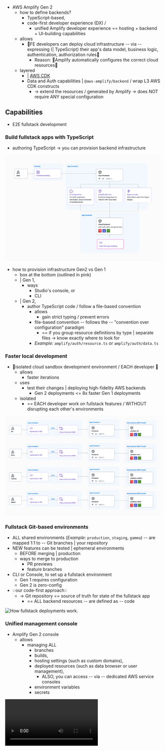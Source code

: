 
* AWS Amplify Gen 2
  * how to define backends?
    * TypeScript-based,
    * code-first developer experience (DX) /
      * unified Amplify developer experience == hosting + backend + UI-building capabilities
  * allows
    * 👀FE developers can deploy cloud infrastructure -- via -- expressing (| TypeScript) their app's data model, business logic, authentication, authorization rules👀
      * Reason: 🧠Amplify automatically configures the correct cloud resources🧠
  * layered
    * | [AWS CDK](https://docs.aws.amazon.com/cdk/api/v2/)
    * Data and Auth capabilities | `@aws-amplify/backend` / wrap L3 AWS CDK constructs
      * -> extend the resources / generated by Amplify -> does NOT require ANY special configuration

## Capabilities

* E2E fullstack development

### Build fullstack apps with TypeScript

* authoring TypeScript -> you can provision backend infrastructure

![How Amplify capabilities can be used together or independently.](amplify-flow.png)
* how to provision infrastructure Gen2 vs Gen 1
  * box at the bottom (outlined in pink)
  * | Gen 1,
    * ways
      * Studio's console, or
      * CLI
  * | Gen 2,
    * author TypeScript code / follow a file-based convention
      * allows
        * gain strict typing / prevent errors
      * file-based convention -- follows the -- "convention over configuration" paradigm
        * == if you group resource definitions by type | separate files -> know exactly where to look for
      * _Example:_ `amplify/auth/resource.ts` or `amplify/auth/data.ts`

### Faster local development

* 👀isolated cloud sandbox development environment / EACH developer 👀
  * allows
    * faster iterations
  * uses
    * test their changes | deploying high-fidelity AWS backends
      * Gen 2 deployments <= 8x faster Gen 1 deployments
  * isolated
    * == EACH developer work on fullstack features / WITHOUT disrupting each other's environments

![How cloud sandbox environments work.](sandbox.png)

### Fullstack Git-based environments

* ALL shared environments (_Example:_ `production`, `staging`, `gamma`) -- are mapped 1:1 to -- Git branches | your repository
* NEW features can be tested | ephemeral environments
  * BEFORE merging | production
  * ways to merge to production
    * PR previews
    * feature branches
* CLI or Console, to set up a fullstack environment
  * Gen 1 requires configuration
  * Gen 2 is zero-config
* 💡our code-first approach💡
  * -> Git repository == source of truth for state of the fullstack app
    * == ALL backend resources -- are defined as -- code

![How fullstack deployments work.](fullstack.png)

### Unified management console

* Amplify Gen 2 console
  * allows
    * managing ALL
      * branches
      * builds,
      * hosting settings (such as custom domains),
      * deployed resources (such as data browser or user management),
        * ALSO, you can access -- via -- dedicated AWS service consoles
      * environment variables
      * secrets

<Video src="/images/gen2/how-amplify-works/console.mp4" description="Video - Amplify Gen 2 Console" />

## Build an app

### Data

* `@aws-amplify/backend` library
  * == TypeScript-first `Data` library /
    * allows
      * setting up
        * FULLY typed real-time APIs (-- powered by -- AWS AppSync GraphQL APIs)
        * NoSQL databases (-- powered by -- Amazon DynamoDB tables)
* Once you generate an Amplify backend -> you will have an `amplify/data/resource.ts` /
  * contain your app's data schema
* `defineData` function
  * schema -- is turned into a -- FULLY functioning data backend / ALL the boilerplate handled automatically
* schema-based approach
  * 👀evolution of the Gen 1's Amplify GraphQL API 👀
  * allows
    * dot completion,
    * IntelliSense,
    * type validation
  * _Example:_ data model for a chat app

    ```ts
    const schema = a.schema({
      Chat: a.model({
        name: a.string(),
        message: a.hasMany('Message', 'chatId'),
      }),
      Message: a.model({
        text: a.string(),
        chat: a.belongsTo('Chat', 'chatId'),
        chatId: a.id()
      }),
    });
    ```

* automatic generation of your types / NO explicit codegen step
  * codegen step required | Gen 1
  * `generateClient` function
    * provides a typed client instance
    * making it easy to integrate CRUD operations for your models | your application code
    * _Example:_

      ```ts
      // generate your data client using the Schema from your backend
      const client = generateClient<Schema>();

      // list all messages
      const { data } = await client.models.Message.list();

      // create a new message
      const { errors, data: newMessage } = await client.models.Message.create({
        text: 'My message text'
      });
      ```

### Auth

* Auth works == data works
* `amplify/auth/resource.ts`
  * configure the authentication settings -- for -- your app
  * _Example:_ change the verification email's subject line

```ts title="amplify/auth/resource.ts"
export const auth = defineAuth({
  loginWith: {
    email: {
      verificationEmailSubject: 'Welcome 👋 Verify your email!'
    }
  }
});
```

* ways to customize your authentication flow
  * customized sign-in and registration flows,
  * MFA,
  * TP social providers
* if you add auth | your app -> Amplify deploys an Amazon Cognito instance | your AWS account
  * uses
    * if you want to add user flows -> use the Amplify
      * `Authenticator` component or
      * client libraries
    * _Example:_

      ```ts
      import { withAuthenticator } from '@aws-amplify/ui-react';

      function App({ signOut, user }) {
        return (
          <>
            <h1>Hello {user.username}</h1>
            <button onClick={signOut}>Sign out</button>
          </>
        );
      }

      export default withAuthenticator(App);
      ```

### UI building

* quickly build web app user interfaces -- via --
  * UI component library,
  * Figma-to-code generation,
  * CRUD form-generation capabilities
* see [here](https://ui.docs.amplify.aws/react/components)

![Screenshot showing Figma to Code](/images/gen2/how-amplify-works/ui.jpg)

## Connecting to AWS beyond Amplify

### Add any AWS resource

* _Example:_ adds Amazon Location Services -- via --
  * create it -- via -- AWS CDK

    ```ts
    import { CfnOutput, Stack, StackProps } from 'aws-cdk-lib';
    import * as locations from 'aws-cdk-lib/aws-location';
    import { Construct } from 'constructs';

    export class LocationMapStack extends Stack {
      constructor(scope: Construct, id: string, props?: StackProps) {
        super(scope, id, props);

        // Create the map resource
        const map = new locations.CfnMap(this, 'LocationMap', {
          configuration: {
            style: 'VectorEsriStreets' // map style
          },
          description: 'My Location Map',
          mapName: 'MyMap'
        });

        new CfnOutput(this, 'mapArn', {
          value: map.attrArn,
          exportName: 'mapArn'
        });
      }
    }
    ```

  * include | `amplify/custom/maps/resource.ts`
    * Reason: 🧠 -> included | `amplify/backend.ts` 🧠

      ```ts
      import { Backend } from '@aws-amplify/backend';
      import { auth } from './auth/resource';
      import { data } from './data/resource';
      import { LocationMapStack } from './locationMapStack/resource';

      const backend = new Backend({
        auth,
        data
      });

      new LocationMapStack(
        backend.getStack('LocationMapStack'),
        'myLocationResource',
        {}
      );
      ```

### Connect to existing resources

* _Example1:_ Amplify's pre-built authentication UI components / -- relies on -- existing Amazon Cognito user pool
* _Example2:_ display images & files | your app / -- from an -- existing Amazon S3 bucket
  * -> integrate with Amplify Storage

## Next steps

* see [quickstart tutorial](/[platform]/start/quickstart/)
